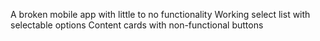 A broken mobile app with little to no functionality
Working select list with selectable options
Content cards with non-functional buttons

